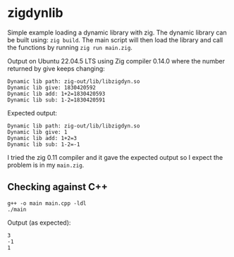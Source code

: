 # zigdynlib
Simple example loading a dynamic library with zig. The dynamic library can be built using: `zig build`. The main script will then load the library and call the functions by running `zig run main.zig`.

Output on Ubuntu 22.04.5 LTS using Zig compiler 0.14.0 where the number returned by give keeps changing:
```shell
Dynamic lib path: zig-out/lib/libzigdyn.so
Dynamic lib give: 1830420592
Dynamic lib add: 1+2=1830420593
Dynamic lib sub: 1-2=1830420591
```

Expected output:
```shell
Dynamic lib path: zig-out/lib/libzigdyn.so
Dynamic lib give: 1
Dynamic lib add: 1+2=3
Dynamic lib sub: 1-2=-1
```

I tried the zig 0.11 compiler and it gave the expected output so I expect the problem is in my `main.zig`.

## Checking against C++
```shell
g++ -o main main.cpp -ldl
./main
```

Output (as expected):
```
3
-1
1
```